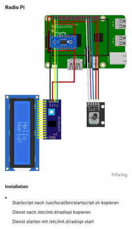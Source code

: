 <h3>Radio Pi</h3>

<img src="bilder/RadioPiKY040_Steckplatine.png" width="400">

<h4>Installation</h4>
<li>
  <ul>Startscript nach /usr/local/bin/startscript.sh kopieren</ul>
  <ul>Dienst nach /etc/init.d/radiopi kopieren</ul>
  <ul>Dienst starten mit /etc/init.d/radiopi start</ul>
</li>
